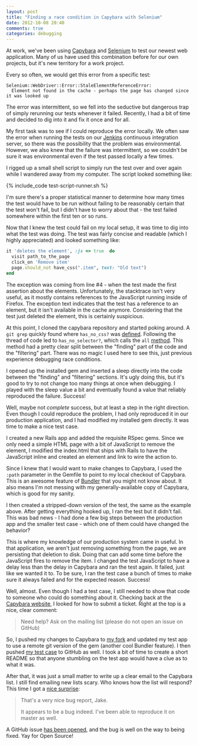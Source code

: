 ```yaml
---
layout: post
title: "Finding a race condition in Capybara with Selenium"
date: 2012-10-08 20:40
comments: true
categories: debugging
---
```


At work, we've been using [Capybara][capybara] and
[Selenium][selenium] to test our newest web application. Many of us
have used this combination before for our own projects, but it's new
territory for a work project.

Every so often, we would get this error from a specific test:

```
Selenium::WebDriver::Error::StaleElementReferenceError:
  Element not found in the cache - perhaps the page has changed since it was looked up
```

The error was intermittent, so we fell into the seductive but
dangerous trap of simply rerunning our tests whenever it
failed. Recently, I had a bit of time and decided to dig into it and
fix it once and for all.

<!-- more -->

My first task was to see if I could reproduce the error locally. We
often saw the error when running the tests on our [Jenkins][jenkins]
continuous integration server, so there was the possibility that the
problem was environmental. However, we also knew that the failure was
intermittent, so we couldn't be sure it was environmental even if the
test passed locally a few times.

I rigged up a small shell script to simply run the test over and over
again while I wandered away from my computer. The script looked
something like:

{% include_code test-script-runner.sh %}

I'm sure there's a proper statistical manner to determine how many
times the test would have to be run without failing to be reasonably
certain that the test won't fail, but I didn't have to worry about
that - the test failed somewhere within the first ten or so runs.

Now that I knew the test could fail on my local setup, it was time to
dig into what the test was doing. The test was fairly concise and
readable (which I highly appreciated) and looked something like:

```ruby
it 'deletes the element', :js => true  do
  visit path_to_the_page
  click_on 'Remove item'
  page.should_not have_css(".item", text: "Old text")
end
```

The exception was coming from line #4 - when the test made the first
assertion about the elements. Unfortunately, the stacktrace isn't very
useful, as it mostly contains references to the JavaScript running
inside of Firefox. The exception text indicates that the test has a
reference to an element, but it isn't available in the cache
anymore. Considering that the test just deleted the element, this is
certainly suspicious.

At this point, I cloned the capybara repository and started poking
around. A `git grep` quickly found where `has_no_css?` was
[defined][has_no_css]. Following the thread of code led to
`has_no_selector?`, which calls the `all` [method][all]. This method
had a pretty clear split between the "finding" part of the code and
the "filtering" part. There was no magic I used here to see this, just
previous experience debugging race conditions.

I opened up the installed gem and inserted a sleep directly into the
code between the "finding" and "filtering" sections. It's ugly doing
this, but it's good to try to not change too many things at once when
debugging. I played with the sleep value a bit and eventually found a
value that reliably reproduced the failure. Success!

Well, maybe not *complete* success, but at least a step in the right
direction. Even though I could reproduce the problem, I had only
reproduced it in our production application, and I had modified my
installed gem directly. It was time to make a nice test case.

I created a new Rails app and added the requisite RSpec gems. Since we
only need a simple HTML page with a bit of JavaScript to remove the
element, I modified the index.html that ships with Rails to have the
JavaScript inline and created an element and link to wire the action
to.

Since I knew that I would want to make changes to Capybara, I used the
`:path` parameter in the Gemfile to point to my local checkout of
Capybara. This is an awesome feature of [Bundler][bundler] that you might not
know about. It also means I'm not messing with my generally-available
copy of Capybara, which is good for my sanity.

I then created a stripped-down version of the test, the same as the
example above. After getting everything hooked up, I ran the test but
it didn't fail. This was bad news - I had done a few big steps between
the production app and the smaller test case - which one of them could
have changed the behavior?

This is where my knowledge of our production system came in useful. In
that application, we aren't just removing something from the page, we
are persisting that deletion to disk. Doing that can add some time
before the JavaScript fires to remove the item. I changed the test
JavaScript to have a delay less than the delay in Capybara and ran the
test again. It failed, just like we wanted it to. To be sure, I ran
the test case a bunch of times to make sure it always failed and for
the expected reason. Success!

Well, almost. Even though I had a test case, I still needed to show
that code to someone who could do something about it. Checking back at
the [Capybara website][capybara], I looked for how to submit a
ticket. Right at the top is a nice, clear comment:

> Need help? Ask on the mailing list (please do not open an issue on GitHub)

So, I pushed my changes to Capybara to [my fork][my-capybara] and
updated my test app to use a remote git version of the gem (another
cool Bundler feature). I then pushed [my test case][test-app] to
GitHub as well. I took a bit of time to create a short README so that
anyone stumbling on the test app would have a clue as to what it was.

After that, it was just a small matter to write up a clear email to
the Capybara list. I still find emailing new lists scary. Who knows
how the list will respond? This time I got a [nice surprise][list-post]:

> That's a very nice bug report, Jake.
>
> It appears to be a bug indeed. I've been able to reproduce it on master as well.

A GitHub issue [has been opened][issue], and the bug is well on the
way to being fixed. Yay for Open Source!

[capybara]: https://github.com/jnicklas/capybara
[selenium]: https://code.google.com/p/selenium/
[jenkins]: http://jenkins-ci.org/
[has_no_css]: https://github.com/jnicklas/capybara/blob/1.1_stable/lib/capybara/node/matchers.rb#L171
[all]: https://github.com/jnicklas/capybara/blob/1.1_stable/lib/capybara/node/finders.rb#L109
[bundler]: http://gembundler.com/
[my-capybara]: https://github.com/shepmaster/capybara
[test-app]: https://github.com/shepmaster/capybara-race
[list-post]: https://groups.google.com/forum/?fromgroups=#!topic/ruby-capybara/O3Ib6INOP58
[issue]: https://github.com/jnicklas/capybara/issues/843
